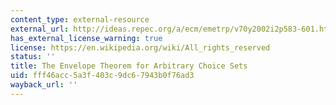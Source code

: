 ```yaml
---
content_type: external-resource
external_url: http://ideas.repec.org/a/ecm/emetrp/v70y2002i2p583-601.html
has_external_license_warning: true
license: https://en.wikipedia.org/wiki/All_rights_reserved
status: ''
title: The Envelope Theorem for Arbitrary Choice Sets
uid: fff46acc-5a3f-403c-9dc6-7943b0f76ad3
wayback_url: ''
---
```

